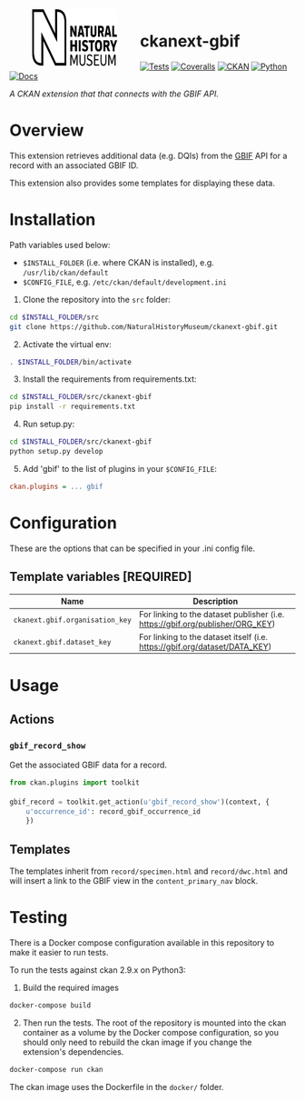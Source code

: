 <img src=".github/nhm-logo.svg" align="left" width="150px" height="100px" hspace="40"/>

# ckanext-gbif

[![Tests](https://img.shields.io/github/workflow/status/NaturalHistoryMuseum/ckanext-gbif/Tests?style=flat-square)](https://github.com/NaturalHistoryMuseum/ckanext-gbif/actions/workflows/main.yml)
[![Coveralls](https://img.shields.io/coveralls/github/NaturalHistoryMuseum/ckanext-gbif/main?style=flat-square)](https://coveralls.io/github/NaturalHistoryMuseum/ckanext-gbif)
[![CKAN](https://img.shields.io/badge/ckan-2.9.1-orange.svg?style=flat-square)](https://github.com/ckan/ckan)
[![Python](https://img.shields.io/badge/python-3.6%20%7C%203.7%20%7C%203.8-blue.svg?style=flat-square)](https://www.python.org/)
[![Docs](https://img.shields.io/readthedocs/ckanext-gbif?style=flat-square)](https://ckanext-gbif.readthedocs.io)

_A CKAN extension that that connects with the GBIF API._


# Overview

This extension retrieves additional data (e.g. DQIs) from the [GBIF](https://gbif.org) API for a record with an associated GBIF ID.

This extension also provides some templates for displaying these data.


# Installation

Path variables used below:
- `$INSTALL_FOLDER` (i.e. where CKAN is installed), e.g. `/usr/lib/ckan/default`
- `$CONFIG_FILE`, e.g. `/etc/ckan/default/development.ini`

1. Clone the repository into the `src` folder:

  ```bash
  cd $INSTALL_FOLDER/src
  git clone https://github.com/NaturalHistoryMuseum/ckanext-gbif.git
  ```

2. Activate the virtual env:

  ```bash
  . $INSTALL_FOLDER/bin/activate
  ```

3. Install the requirements from requirements.txt:

  ```bash
  cd $INSTALL_FOLDER/src/ckanext-gbif
  pip install -r requirements.txt
  ```

4. Run setup.py:

  ```bash
  cd $INSTALL_FOLDER/src/ckanext-gbif
  python setup.py develop
  ```

5. Add 'gbif' to the list of plugins in your `$CONFIG_FILE`:

  ```ini
  ckan.plugins = ... gbif
  ```

# Configuration

These are the options that can be specified in your .ini config file.

## Template variables **[REQUIRED]**

Name|Description
----|-----------
`ckanext.gbif.organisation_key`|For linking to the dataset publisher (i.e. https://gbif.org/publisher/ORG_KEY)
`ckanext.gbif.dataset_key`|For linking to the dataset itself (i.e. https://gbif.org/dataset/DATA_KEY)


# Usage

## Actions

### `gbif_record_show`
Get the associated GBIF data for a record.

```python
from ckan.plugins import toolkit

gbif_record = toolkit.get_action(u'gbif_record_show')(context, {
    u'occurrence_id': record_gbif_occurrence_id
    })
```

## Templates

The templates inherit from `record/specimen.html` and `record/dwc.html` and will insert a link to the GBIF view in the `content_primary_nav` block.


# Testing

There is a Docker compose configuration available in this repository to make it easier to run tests.

To run the tests against ckan 2.9.x on Python3:

1. Build the required images
```bash
docker-compose build
```

2. Then run the tests.
   The root of the repository is mounted into the ckan container as a volume by the Docker compose
   configuration, so you should only need to rebuild the ckan image if you change the extension's
   dependencies.
```bash
docker-compose run ckan
```

The ckan image uses the Dockerfile in the `docker/` folder.
